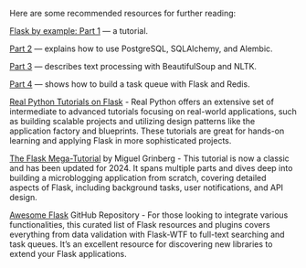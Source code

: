 Here are some recommended resources for further reading:

[Flask by example: Part 1](https://realpython.com/flask-by-example-part-1-project-setup/) — a tutorial. 

[Part 2](http://www.realpython.com/blog/flask-by-example-part-2-postgres-sqlalchemy-and-alembic/) — explains how to use PostgreSQL, SQLAlchemy, and Alembic. 

[Part 3](https://realpython.com/blog/python/flask-by-example-part-3-text-processing-with-requests-beautifulsoup-nltk/) — describes text processing with BeautifulSoup and NLTK. 

[Part 4](https://realpython.com/blog/python/flask-by-example-implementing-a-redis-task-queue/) — shows how to build a task queue with Flask and Redis.

[Real Python Tutorials on Flask](https://realpython.com/tutorials/flask/) - Real Python offers an extensive set of intermediate to advanced tutorials focusing on real-world applications, such as building scalable projects and utilizing design patterns like the application factory and blueprints. These tutorials are great for hands-on learning and applying Flask in more sophisticated projects.

[The Flask Mega-Tutorial](https://blog.miguelgrinberg.com/post/the-flask-mega-tutorial-part-i-hello-world) by Miguel Grinberg - This tutorial is now a classic and has been updated for 2024. It spans multiple parts and dives deep into building a microblogging application from scratch, covering detailed aspects of Flask, including background tasks, user notifications, and API design.


[Awesome Flask](https://github.com/humiaozuzu/awesome-flask) GitHub Repository - For those looking to integrate various functionalities, this curated list of Flask resources and plugins covers everything from data validation with Flask-WTF to full-text searching and task queues. It’s an excellent resource for discovering new libraries to extend your Flask applications. 
